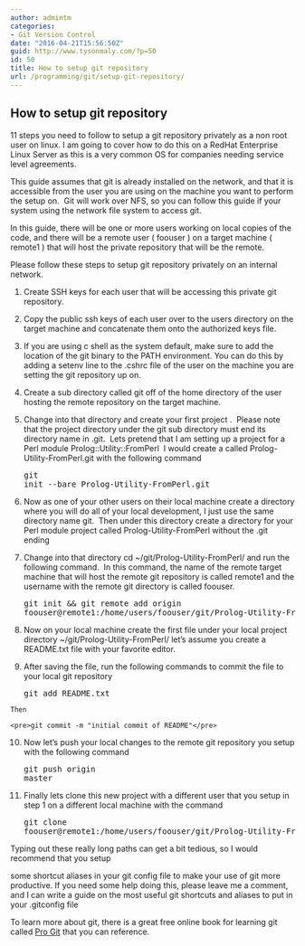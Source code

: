 ```yaml
---
author: admintm
categories:
- Git Version Control
date: "2016-04-21T15:56:50Z"
guid: http://www.tysonmaly.com/?p=50
id: 50
title: How to setup git repository
url: /programming/git/setup-git-repository/
---
```


## How to setup git repository

11 steps you need to follow to setup a git repository privately as a non root user on linux. I am going to cover how to do this on a RedHat Enterprise Linux Server as this is a very common OS for companies needing service level agreements.

This guide assumes that git is already installed on the network, and that it is accessible from the user you are using on the machine you want to perform the setup on.  Git will work over NFS, so you can follow this guide if your system using the network file system to access git.

In this guide, there will be one or more users working on local copies of the code, and there will be a remote user ( foouser ) on a target machine ( remote1 ) that will host the private repository that will be the remote.

Please follow these steps to setup git repository privately on an internal network.

  1. Create SSH keys for each user that will be accessing this private git repository.
  2. Copy the public ssh keys of each user over to the users directory on the target machine and concatenate them onto the authorized keys file.
  3. If you are using c shell as the system default, make sure to add the location of the git binary to the PATH environment. You can do this by adding a setenv line to the .cshrc file of the user on the machine you are setting the git repository up on.
  4. Create a sub directory called git off of the home directory of the user hosting the remote repository on the target machine.
  5. Change into that directory and create your first project .  Please note that the project directory under the git sub directory must end its directory name in .git.  Lets pretend that I am setting up a project for a Perl module Prolog::Utility::FromPerl  I would create a called Prolog-Utility-FromPerl.git with the following command 
    <pre>git init --bare Prolog-Utility-FromPerl.git</pre>

  6. Now as one of your other users on their local machine create a directory where you will do all of your local development, I just use the same directory name git.  Then under this directory create a directory for your Perl module project called Prolog-Utility-FromPerl without the .git ending
  7. Change into that directory cd ~/git/Prolog-Utility-FromPerl/ and run the following command.  In this command, the name of the remote target machine that will host the remote git repository is called remote1 and the username with the remote git directory is called foouser. 
    <pre>git init && git remote add origin foouser@remote1:/home/users/foouser/git/Prolog-Utility-FromPerl.git</pre>

  8. Now on your local machine create the first file under your local project directory ~/git/Prolog-Utility-FromPerl/ let&#8217;s assume you create a README.txt file with your favorite editor.
  9. After saving the file, run the following commands to commit the file to your local git repository 
    <pre>git add README.txt</pre>
    
    Then
    
    <pre>git commit -m "initial commit of README"</pre>

 10. Now let&#8217;s push your local changes to the remote git repository you setup with the following command 
    <pre>git push origin master</pre>

 11. Finally lets clone this new project with a different user that you setup in step 1 on a different local machine with the command 
    <pre>git clone foouser@remote1:/home/users/foouser/git/Prolog-Utility-FromPerl.git</pre>

Typing out these really long paths can get a bit tedious, so I would recommend that you setup
  
some shortcut aliases in your git config file to make your use of git more productive. If you need some help doing this, please leave me a comment, and I can write a guide on the most useful git shortcuts and aliases to put in your .gitconfig file

To learn more about git, there is a great free online book for learning git called <a href="https://www.git-scm.com/book/en/v2" target="_blank" rel="nofollow">Pro Git</a> that you can reference.